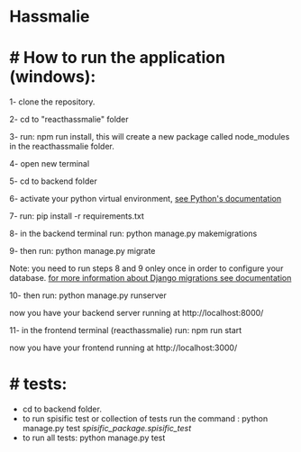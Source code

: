 # Hassmalie

# # How to run the application (windows): 

1- clone the repository.

2- cd to "reacthassmalie" folder

3- run: npm run install, this will create a new package called node_modules in the reacthassmalie folder.

4- open new terminal

5-  cd to backend folder

6- activate your python virtual environment,  [see Python's documentation](https://docs.python.org/3/library/venv.html)

7- run: pip install -r requirements.txt

8- in the backend terminal run: python manage.py makemigrations

9- then run: python manage.py migrate

Note: you need to run steps 8 and 9 onley once in order to configure your database. [for more information about Django migrations see documentation](https://docs.djangoproject.com/en/3.1/topics/migrations/) 

10- then run: python manage.py runserver

now you have your backend server running at http://localhost:8000/

11- in the frontend terminal (reacthassmalie) run: npm run start

now you have your frontend running at http://localhost:3000/


# # tests: 

- cd to backend folder. 
- to run spisific test or collection of tests run the command : python manage.py test *spisific_package.spisific_test* 
- to run all tests: python manage.py test
